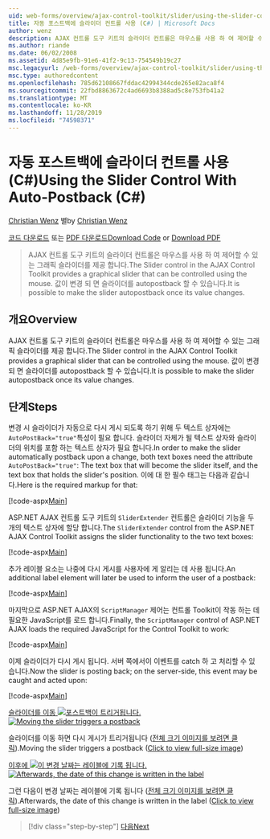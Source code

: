 ```yaml
---
uid: web-forms/overview/ajax-control-toolkit/slider/using-the-slider-control-with-auto-postback-cs
title: 자동 포스트백에 슬라이더 컨트롤 사용 (C#) | Microsoft Docs
author: wenz
description: AJAX 컨트롤 도구 키트의 슬라이더 컨트롤은 마우스를 사용 하 여 제어할 수 있는 그래픽 슬라이더를 제공 합니다. 슬라이더를 autopost 하 게 만들 수 있습니다.
ms.author: riande
ms.date: 06/02/2008
ms.assetid: 4d85e9fb-91e6-41f2-9c13-754549b19c27
msc.legacyurl: /web-forms/overview/ajax-control-toolkit/slider/using-the-slider-control-with-auto-postback-cs
msc.type: authoredcontent
ms.openlocfilehash: 785d62108667fddac42994344cde265e82aca8f4
ms.sourcegitcommit: 22fbd8863672c4ad6693b8388ad5c8e753fb41a2
ms.translationtype: MT
ms.contentlocale: ko-KR
ms.lasthandoff: 11/28/2019
ms.locfileid: "74598371"
---
```

# <a name="using-the-slider-control-with-auto-postback-c"></a><span data-ttu-id="0eaa8-104">자동 포스트백에 슬라이더 컨트롤 사용 (C#)</span><span class="sxs-lookup"><span data-stu-id="0eaa8-104">Using the Slider Control With Auto-Postback (C#)</span></span>

<span data-ttu-id="0eaa8-105">[Christian Wenz](https://github.com/wenz) 별</span><span class="sxs-lookup"><span data-stu-id="0eaa8-105">by [Christian Wenz](https://github.com/wenz)</span></span>

<span data-ttu-id="0eaa8-106">[코드 다운로드](https://download.microsoft.com/download/9/3/f/93f8daea-bebd-4821-833b-95205389c7d0/Slider1.cs.zip) 또는 [PDF 다운로드](https://download.microsoft.com/download/b/6/a/b6ae89ee-df69-4c87-9bfb-ad1eb2b23373/slider1CS.pdf)</span><span class="sxs-lookup"><span data-stu-id="0eaa8-106">[Download Code](https://download.microsoft.com/download/9/3/f/93f8daea-bebd-4821-833b-95205389c7d0/Slider1.cs.zip) or [Download PDF](https://download.microsoft.com/download/b/6/a/b6ae89ee-df69-4c87-9bfb-ad1eb2b23373/slider1CS.pdf)</span></span>

> <span data-ttu-id="0eaa8-107">AJAX 컨트롤 도구 키트의 슬라이더 컨트롤은 마우스를 사용 하 여 제어할 수 있는 그래픽 슬라이더를 제공 합니다.</span><span class="sxs-lookup"><span data-stu-id="0eaa8-107">The Slider control in the AJAX Control Toolkit provides a graphical slider that can be controlled using the mouse.</span></span> <span data-ttu-id="0eaa8-108">값이 변경 되 면 슬라이더를 autopostback 할 수 있습니다.</span><span class="sxs-lookup"><span data-stu-id="0eaa8-108">It is possible to make the slider autopostback once its value changes.</span></span>

## <a name="overview"></a><span data-ttu-id="0eaa8-109">개요</span><span class="sxs-lookup"><span data-stu-id="0eaa8-109">Overview</span></span>

<span data-ttu-id="0eaa8-110">AJAX 컨트롤 도구 키트의 슬라이더 컨트롤은 마우스를 사용 하 여 제어할 수 있는 그래픽 슬라이더를 제공 합니다.</span><span class="sxs-lookup"><span data-stu-id="0eaa8-110">The Slider control in the AJAX Control Toolkit provides a graphical slider that can be controlled using the mouse.</span></span> <span data-ttu-id="0eaa8-111">값이 변경 되 면 슬라이더를 autopostback 할 수 있습니다.</span><span class="sxs-lookup"><span data-stu-id="0eaa8-111">It is possible to make the slider autopostback once its value changes.</span></span>

## <a name="steps"></a><span data-ttu-id="0eaa8-112">단계</span><span class="sxs-lookup"><span data-stu-id="0eaa8-112">Steps</span></span>

<span data-ttu-id="0eaa8-113">변경 시 슬라이더가 자동으로 다시 게시 되도록 하기 위해 두 텍스트 상자에는 `AutoPostBack="true"`특성이 필요 합니다. 슬라이더 자체가 될 텍스트 상자와 슬라이더의 위치를 포함 하는 텍스트 상자가 필요 합니다.</span><span class="sxs-lookup"><span data-stu-id="0eaa8-113">In order to make the slider automatically postback upon a change, both text boxes need the attribute `AutoPostBack="true"`: The text box that will become the slider itself, and the text box that holds the slider's position.</span></span> <span data-ttu-id="0eaa8-114">이에 대 한 필수 태그는 다음과 같습니다.</span><span class="sxs-lookup"><span data-stu-id="0eaa8-114">Here is the required markup for that:</span></span>

[!code-aspx[Main](using-the-slider-control-with-auto-postback-cs/samples/sample1.aspx)]

<span data-ttu-id="0eaa8-115">ASP.NET AJAX 컨트롤 도구 키트의 `SliderExtender` 컨트롤은 슬라이더 기능을 두 개의 텍스트 상자에 할당 합니다.</span><span class="sxs-lookup"><span data-stu-id="0eaa8-115">The `SliderExtender` control from the ASP.NET AJAX Control Toolkit assigns the slider functionality to the two text boxes:</span></span>

[!code-aspx[Main](using-the-slider-control-with-auto-postback-cs/samples/sample2.aspx)]

<span data-ttu-id="0eaa8-116">추가 레이블 요소는 나중에 다시 게시를 사용자에 게 알리는 데 사용 됩니다.</span><span class="sxs-lookup"><span data-stu-id="0eaa8-116">An additional label element will later be used to inform the user of a postback:</span></span>

[!code-aspx[Main](using-the-slider-control-with-auto-postback-cs/samples/sample3.aspx)]

<span data-ttu-id="0eaa8-117">마지막으로 ASP.NET AJAX의 `ScriptManager` 제어는 컨트롤 Toolkit이 작동 하는 데 필요한 JavaScript를 로드 합니다.</span><span class="sxs-lookup"><span data-stu-id="0eaa8-117">Finally, the `ScriptManager` control of ASP.NET AJAX loads the required JavaScript for the Control Toolkit to work:</span></span>

[!code-aspx[Main](using-the-slider-control-with-auto-postback-cs/samples/sample4.aspx)]

<span data-ttu-id="0eaa8-118">이제 슬라이더가 다시 게시 됩니다. 서버 쪽에서이 이벤트를 catch 하 고 처리할 수 있습니다.</span><span class="sxs-lookup"><span data-stu-id="0eaa8-118">Now the slider is posting back; on the server-side, this event may be caught and acted upon:</span></span>

[!code-aspx[Main](using-the-slider-control-with-auto-postback-cs/samples/sample5.aspx)]

<span data-ttu-id="0eaa8-119">[슬라이더를 이동 ![포스트백이 트리거됩니다.](using-the-slider-control-with-auto-postback-cs/_static/image2.png)](using-the-slider-control-with-auto-postback-cs/_static/image1.png)</span><span class="sxs-lookup"><span data-stu-id="0eaa8-119">[![Moving the slider triggers a postback](using-the-slider-control-with-auto-postback-cs/_static/image2.png)](using-the-slider-control-with-auto-postback-cs/_static/image1.png)</span></span>

<span data-ttu-id="0eaa8-120">슬라이더를 이동 하면 다시 게시가 트리거됩니다 ([전체 크기 이미지를 보려면 클릭](using-the-slider-control-with-auto-postback-cs/_static/image3.png)).</span><span class="sxs-lookup"><span data-stu-id="0eaa8-120">Moving the slider triggers a postback ([Click to view full-size image](using-the-slider-control-with-auto-postback-cs/_static/image3.png))</span></span>

<span data-ttu-id="0eaa8-121">[이후에 ![이 변경 날짜는 레이블에 기록 됩니다.](using-the-slider-control-with-auto-postback-cs/_static/image5.png)](using-the-slider-control-with-auto-postback-cs/_static/image4.png)</span><span class="sxs-lookup"><span data-stu-id="0eaa8-121">[![Afterwards, the date of this change is written in the label](using-the-slider-control-with-auto-postback-cs/_static/image5.png)](using-the-slider-control-with-auto-postback-cs/_static/image4.png)</span></span>

<span data-ttu-id="0eaa8-122">그런 다음이 변경 날짜는 레이블에 기록 됩니다 ([전체 크기 이미지를 보려면 클릭](using-the-slider-control-with-auto-postback-cs/_static/image6.png)).</span><span class="sxs-lookup"><span data-stu-id="0eaa8-122">Afterwards, the date of this change is written in the label ([Click to view full-size image](using-the-slider-control-with-auto-postback-cs/_static/image6.png))</span></span>

> [!div class="step-by-step"]
> [<span data-ttu-id="0eaa8-123">다음</span><span class="sxs-lookup"><span data-stu-id="0eaa8-123">Next</span></span>](databinding-the-slider-control-cs.md)
